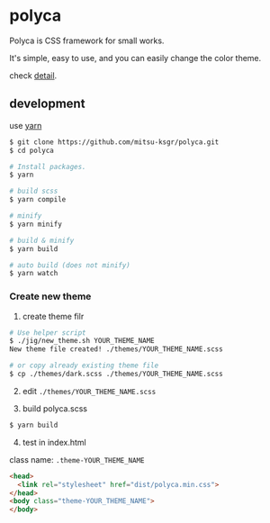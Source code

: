 polyca
======

Polyca is CSS framework for small works.

It's simple, easy to use, and you can easily change the color theme.

check [detail](www.ksgr.net/polyca/).


## development

use [yarn](https://yarnpkg.com/)

```sh
$ git clone https://github.com/mitsu-ksgr/polyca.git
$ cd polyca

# Install packages.
$ yarn

# build scss
$ yarn compile

# minify
$ yarn minify

# build & minify
$ yarn build

# auto build (does not minify)
$ yarn watch
```

### Create new theme

1. create theme filr

```sh
# Use helper script
$ ./jig/new_theme.sh YOUR_THEME_NAME
New theme file created! ./themes/YOUR_THEME_NAME.scss

# or copy already existing theme file
$ cp ./themes/dark.scss ./themes/YOUR_THEME_NAME.scss
```

2. edit `./themes/YOUR_THEME_NAME.scss`

3. build polyca.scss

```sh
$ yarn build
```

4. test in index.html

class name: `.theme-YOUR_THEME_NAME`

```html
<head>
  <link rel="stylesheet" href="dist/polyca.min.css">
</head>
<body class="theme-YOUR_THEME_NAME">
</body>
```

